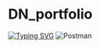 # DN_portfolio
[![Typing SVG](https://readme-typing-svg.herokuapp.com?color=%2336BCF7&lines=QA+junior)](https://git.io/typing-svg)
![Postman]([#FF6C37](https://simpleicons.org/icons/postman.svg)https://simpleicons.org/icons/postman.svg)

